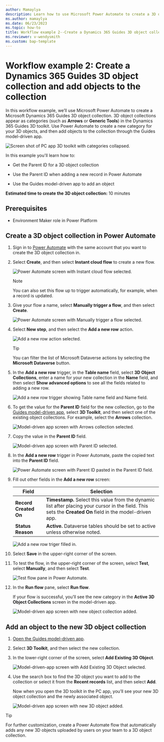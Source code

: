 ```yaml
---
author: Mamaylya
description: Learn how to use Microsoft Power Automate to create a 3D object collection for Microsoft Dynamics 365 Guides
ms.author: mamaylya
ms.date: 06/23/2023
ms.topic: how-to
title: Workflow example 2--Create a Dynamics 365 Guides 3D object collection and add objects to the collection
ms.reviewer: v-wendysmith
ms.custom: bap-template
---
```


# Workflow example 2: Create a Dynamics 365 Guides 3D object collection and add objects to the collection

In this workflow example, we’ll use Microsoft Power Automate to create a Microsoft Dynamics 365 Guides 3D object collection. 3D object collections appear as categories (such as **Arrows** or **Generic Tools**) in the Dynamics 365 Guides 3D toolkit. Use Power Automate to create a new category for your 3D objects, and then add objects to the collection through the Guides model-driven app.

 ![Screen shot of PC app 3D toolkit with categories collapsed.](media/workflow2-pc-app-category.PNG "Screen shot of PC app 3D toolkit with categories collapsed")

In this example you'll learn how to:

- Get the Parent ID for a 3D object collection

- Use the Parent ID when adding a new record in Power Automate

- Use the Guides model-driven app to add an object

**Estimated time to create the 3D object collection:** 10 minutes

## Prerequisites

- Environment Maker role in Power Platform

## Create a 3D object collection in Power Automate

1. Sign in to [Power Automate](https://us.flow.microsoft.com/en-us/) with the same account that you want to create the 3D object collection in.

1. Select **Create**, and then select **Instant cloud flow** to create a new flow.

    ![Power Automate screen with Instant cloud flow selected.](media/workflow2-create-instant-cloud-flow.PNG "Power Automate screen with Instant cloud flow selected")

    > [!NOTE]
    > You can also set this flow up to trigger automatically, for example, when a record is updated.

1. Give your flow a name, select **Manually trigger a flow**, and then select **Create**.

    ![Power Automate screen with Manually trigger a flow selected.](media/workflow2-manually-trigger-flow.PNG "Power Automate screen with Manually trigger a flow selected")

1. Select **New step**, and then select the **Add a new row** action.

    ![Add a new row action selected.](media/workflow2-add-new-row-selection.PNG "Add a new row action selected")

    > [!TIP]
    > You can filter the list of Microsoft Dataverse actions by selecting the **Microsoft Dataverse** button.

1. In the **Add a new row** trigger, in the **Table name** field, select **3D Object Collections**, enter a name for your new collection in the **Name** field, and then select **Show advanced options** to see all the fields related to adding a new row.

    ![Add a new row trigger showing Table name field and Name field.](media/workflow2-add-new-row-trigger.PNG "Add a new row trigger showing Table name field and Name field")

1. To get the value for the **Parent ID** field for the new collection, go to the [Guides model-driven app](open-model-driven-app.md), select **3D Toolkit**, and then select one of the existing object collections. For example, select the **Arrows** collection.

    ![Model-driven app screen with Arrows collection selected.](media/workflow2-arrows-collection.PNG "Model-driven app screen with Arrows collection selected")

1. Copy the value in the **Parent ID** field.

    ![Model-driven app screen with Parent ID selected.](media/workflow2-parent-ID.PNG "Model-driven app screen with Parent ID selected")

1. In the **Add a new row** trigger in Power Automate, paste the copied text into the **Parent ID** field.

    ![Power Automate screen with Parent ID pasted in the Parent ID field.](media/workflow2-add-new-row-parent-ID.PNG "Power Automate screen with Parent ID pasted in the Parent ID field")

1. Fill out other fields in the **Add a new row** screen:

    |Field| Selection|
    |-----------------------------------|-----------------------------------------------|
    |**Record Created On** |**Timestamp.** Select this value from the dynamic list after placing your cursor in the field. This sets the **Created On** field in the model-driven app.|
    |**Status Reason**| **Active.** Dataverse tables should be set to active unless otherwise noted.|

    ![Add a new row triger filled in.](media/workflow2-add-new-row-trigger-filled-out.PNG "Add a new row trigger filled in")

1. Select **Save** in the upper-right corner of the screen.

1. To test the flow, in the upper-right corner of the screen, select **Test**, select **Manually**, and then select **Test**. 

    ![Test flow pane in Power Automate.](media/workflow2-test.PNG "Test flow pane in Power Automate")

1. In the **Run flow** pane, select **Run flow**.

    If your flow is successful, you’ll see the new category in the **Active 3D Object Collections** screen in the model-driven app.  

    ![Model-driven app screen with new object collection added.](media/workflow2-3D-object-collection-added.PNG "Model-driven app screen with new object collection added")

## Add an object to the new 3D object collection

1. [Open the Guides model-driven app](open-model-driven-app.md).

1. Select **3D Toolkit**, and then select the new collection.

1. In the lower-right corner of the screen, select **Add Existing 3D Object**.

    ![Model-driven-app screen with Add Existing 3D Object selected.](media/workflow2-add-object.PNG "Model-driven-app screen with Add Existing 3D Object selected")

1. Use the search box to find the 3D object you want to add to the collection or select it from the **Recent records** list, and then select **Add**.

   Now when you open the 3D toolkit in the PC app, you’ll see your new 3D object collection and the newly associated object.

   ![Model-driven app screen with new 3D object added.](media/workflow2-object-added.PNG "Model-driven app screen with new 3D object added")

> [!TIP]
> For further customization, create a Power Automate flow that automatically adds any new 3D objects uploaded by users on your team to a 3D object collection.
